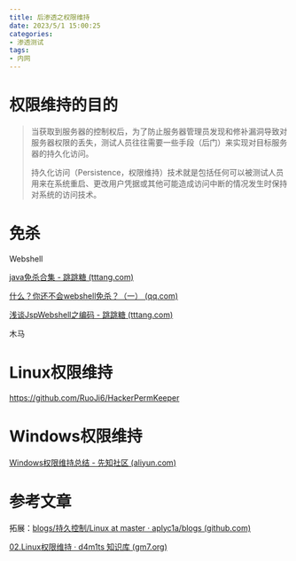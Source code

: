 ```yaml
---
title: 后渗透之权限维持
date: 2023/5/1 15:00:25
categories:
- 渗透测试
tags:
- 内网
---
```


# 权限维持的目的

> 当获取到服务器的控制权后，为了防止服务器管理员发现和修补漏洞导致对服务器权限的丢失，测试人员往往需要一些手段（后门）来实现对目标服务器的持久化访问。
>
> 持久化访问（Persistence，权限维持）技术就是包括任何可以被测试人员用来在系统重启、更改用户凭据或其他可能造成访问中断的情况发生时保持对系统的访问技术。



# 免杀

Webshell

[java免杀合集 - 跳跳糖 (tttang.com)](https://tttang.com/archive/1739/)

[什么？你还不会webshell免杀？（一） (qq.com)](https://mp.weixin.qq.com/s/ZvQOJvJYAUMPWbLtLc5DZw)

[浅谈JspWebshell之编码 - 跳跳糖 (tttang.com)](https://tttang.com/archive/1840/)

木马





# Linux权限维持

https://github.com/RuoJi6/HackerPermKeeper





# Windows权限维持

[Windows权限维持总结 - 先知社区 (aliyun.com)](https://xz.aliyun.com/t/9718#toc-13)





# 参考文章

拓展：[blogs/持久控制/Linux at master · aplyc1a/blogs (github.com)](https://github.com/aplyc1a/blogs/tree/master/持久控制/Linux)

[02.Linux权限维持 · d4m1ts 知识库 (gm7.org)](https://blog.gm7.org/个人知识库/01.渗透测试/04.权限维持/02.Linux权限维持.html#添加超级用户)




